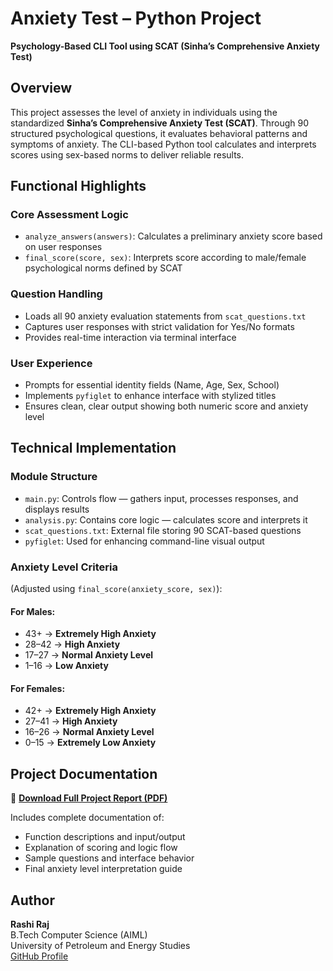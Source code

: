 # Anxiety Test – Python Project  
**Psychology-Based CLI Tool using SCAT (Sinha’s Comprehensive Anxiety Test)**

## Overview  
This project assesses the level of anxiety in individuals using the standardized **Sinha’s Comprehensive Anxiety Test (SCAT)**. Through 90 structured psychological questions, it evaluates behavioral patterns and symptoms of anxiety. The CLI-based Python tool calculates and interprets scores using sex-based norms to deliver reliable results.

## Functional Highlights

### Core Assessment Logic
- `analyze_answers(answers)`: Calculates a preliminary anxiety score based on user responses  
- `final_score(score, sex)`: Interprets score according to male/female psychological norms defined by SCAT

### Question Handling
- Loads all 90 anxiety evaluation statements from `scat_questions.txt`  
- Captures user responses with strict validation for Yes/No formats  
- Provides real-time interaction via terminal interface  

### User Experience
- Prompts for essential identity fields (Name, Age, Sex, School)  
- Implements `pyfiglet` to enhance interface with stylized titles  
- Ensures clean, clear output showing both numeric score and anxiety level  

## Technical Implementation

### Module Structure
- `main.py`: Controls flow — gathers input, processes responses, and displays results  
- `analysis.py`: Contains core logic — calculates score and interprets it  
- `scat_questions.txt`: External file storing 90 SCAT-based questions  
- `pyfiglet`: Used for enhancing command-line visual output  

### Anxiety Level Criteria  
(Adjusted using `final_score(anxiety_score, sex)`):

#### For Males:
- 43+ → **Extremely High Anxiety**  
- 28–42 → **High Anxiety**  
- 17–27 → **Normal Anxiety Level**  
- 1–16 → **Low Anxiety**

#### For Females:
- 42+ → **Extremely High Anxiety**  
- 27–41 → **High Anxiety**  
- 16–26 → **Normal Anxiety Level**  
- 0–15 → **Extremely Low Anxiety**

## Project Documentation  
📄 [**Download Full Project Report (PDF)**](docs/Anxiety_test.pdf)

Includes complete documentation of:
- Function descriptions and input/output  
- Explanation of scoring and logic flow  
- Sample questions and interface behavior  
- Final anxiety level interpretation guide  

## Author  
**Rashi Raj**  
B.Tech Computer Science (AIML)  
University of Petroleum and Energy Studies  
[GitHub Profile](https://github.com/rasshhe)
